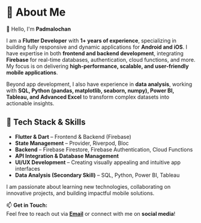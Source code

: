 # 💫 About Me  
👋 Hello, I'm **Padmalochan**  

I am a **Flutter Developer** with **1+ years of experience**, specializing in building fully responsive and dynamic applications for **Android and iOS**. I have expertise in both **frontend and backend development**, integrating **Firebase** for real-time databases, authentication, cloud functions, and more. My focus is on delivering **high-performance, scalable, and user-friendly mobile applications**.  

Beyond app development, I also have experience in **data analysis**, working with **SQL, Python (pandas, matplotlib, seaborn, numpy), Power BI, Tableau, and Advanced Excel** to transform complex datasets into actionable insights.  

## 🚀 Tech Stack & Skills  
- **Flutter & Dart** – Frontend & Backend (Firebase)  
- **State Management** – Provider, Riverpod, Bloc  
- **Backend** – Firebase Firestore, Firebase Authentication, Cloud Functions  
- **API Integration & Database Management**  
- **UI/UX Development** – Creating visually appealing and intuitive app interfaces  
- **Data Analysis (Secondary Skill)** – SQL, Python, Power BI, Tableau  

I am passionate about learning new technologies, collaborating on innovative projects, and building impactful mobile solutions.  

📫 **Get in Touch:**  
Feel free to reach out via **[Email](mailto:sahupadmalochan209@gmail.com)** or connect with me on **social media**!  
